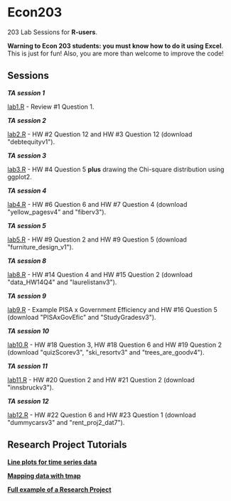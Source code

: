 # Econ203
203 Lab Sessions for **R-users**.

**Warning to Econ 203 students: you must know how to do it using Excel**. This is just for fun! Also, you are more than welcome to improve the code!

## Sessions


***TA session 1***

[lab1.R](https://github.com/guerramarcelino/Econ203/blob/master/code/lab1.R) - Review #1 Question 1.

***TA session 2***

[lab2.R](https://github.com/guerramarcelino/Econ203/blob/master/code/lab2.R) - HW #2 Question 12 and HW #3 Question 12  (download "debtequityv1").

***TA session 3***

[lab3.R](https://github.com/guerramarcelino/Econ203/blob/master/code/lab3.R) - HW #4 Question 5 **plus** drawing the Chi-square distribution using ggplot2.

***TA session 4***

[lab4.R](https://github.com/guerramarcelino/Econ203/blob/master/code/lab4.R) - HW #6 Question 6 and HW #7 Question 4 (download "yellow_pagesv4" and "fiberv3").

***TA session 5***

[lab5.R](https://github.com/guerramarcelino/Econ203/blob/master/code/lab5.R) - HW #9 Question 2 and HW #9 Question 5 (download "furniture_design_v1").

***TA session 8***

[lab8.R](https://github.com/guerramarcelino/Econ203/blob/master/code/lab8.R) - HW #14 Question 4 and HW #15 Question 2 (download "data_HW14Q4" and "laurelistanv3").

***TA session 9***

[lab9.R](https://github.com/guerramarcelino/Econ203/blob/master/code/lab9.R) - Example PISA x Government Efficiency and HW #16 Question 5 (download "PISAxGovEfic" and "StudyGradesv3").

***TA session 10***

[lab10.R](https://github.com/guerramarcelino/Econ203/blob/master/code/lab10.R) - HW #18 Question 3, HW #18 Question 6 and HW #19 Question 2 (download "quizScorev3",  	"ski_resortv3" and	"trees_are_goodv4").

***TA session 11***

[lab11.R](https://github.com/guerramarcelino/Econ203/blob/master/lab11.R) - HW #20 Question 2 and HW #21 Question 2 (download "innsbruckv3").

***TA session 12***

[lab12.R](https://github.com/guerramarcelino/Econ203/blob/master/lab12.R) - HW #22 Question 6 and HW #23 Question 1 (download "dummycarsv3" and "rent_proj2_dat7").

## Research Project Tutorials

[**Line plots for time series data**](https://guerramarcelino.github.io/lineplot/)

[**Mapping data with tmap**](https://guerramarcelino.github.io/mapping/)

[**Full example of a Research Project**](https://guerramarcelino.github.io/project/)
